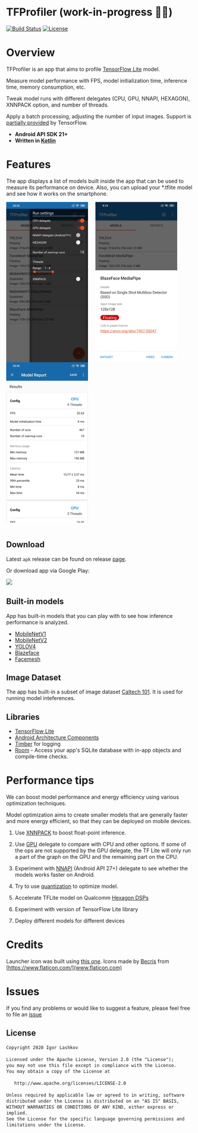 # TFProfiler (work-in-progress 👷🔧️)

[![Build Status][build-status-svg]][build-status-link]
[![License](https://img.shields.io/badge/license-Apache%202-4EB1BA.svg?style=flat-square)](https://www.apache.org/licenses/LICENSE-2.0.html)


# Overview

TFProfiler is an app that aims to profile [TensorFlow Lite](https://www.tensorflow.org/lite) model. 

Measure model performance with FPS, model initialization time,  inference time, memory consumption, etc. 

Tweak model runs with different delegates (CPU, GPU, NNAPI, HEXAGON), XNNPACK option, and number of threads. 

Apply a batch processing, adjusting the number of input images. Support is [partially provided](https://github.com/tensorflow/tensorflow/issues/37706) by TensorFlow.

- **Android API SDK 21+**
- **Written in [Kotlin](https://kotlinlang.org)**


# Features

The app displays a list of models built inside the app that can be used to measure its performance on device. Also, you can upload your *.tflite model and see how it works on the smartphone.

<div>
  <img align="center" src="img/screenshot_config_options.jpg" alt="Configure delegate options" width="220"> &nbsp;&nbsp;&nbsp;
   <img align="center" src="img/screenshot_run_model.jpg" alt="Run model" width="220"> &nbsp;&nbsp;&nbsp;
   <img align="center" src="img/screenshot_report.jpg" alt="Report" width="220">
</div>
<br/>


## Download

Latest `apk` release can be found on release [page](https://github.com/iglaweb/TFProfiler/releases).

Or download app via Google Play:

<a href="https://play.google.com/store/apps/details?id=ru.igla.tfprofiler" target="_blank">
<img src="https://play.google.com/intl/en_gb/badges/static/images/badges/en_badge_web_generic.png" width=240 />
</a>


## Built-in models

App has built-in models that you can play with to see how inference performance is analyzed.

* [MobileNetV1][tf-models]
* [MobileNetV2][tf-models]
* [YOLOV4][yolov4]
* [Blazeface][blazeface]
* [Facemesh][facemesh]

[tf-models]: https://www.tensorflow.org/lite/guide/hosted_models
[yolov4]: https://github.com/hunglc007/tensorflow-yolov4-tflite
[facemesh]: https://google.github.io/mediapipe/solutions/face_mesh.html
[blazeface]: https://google.github.io/mediapipe/solutions/face_detection.html


## Image Dataset
The app has built-in a subset of image dataset [Caltech 101](http://www.vision.caltech.edu/Image_Datasets/Caltech101/). It is used for running model inteferences.

## Libraries
* [TensorFlow Lite][tf-lite]
* [Android Architecture Components][arch]
* [Timber][timber] for logging
* [Room][room] - Access your app's SQLite database with in-app objects and compile-time checks.

[tf-lite]: https://www.tensorflow.org/lite
[arch]: https://developer.android.com/arch
[room]: https://developer.android.com/topic/libraries/architecture/room
[timber]: https://github.com/JakeWharton/timber


# Performance tips

We can boost model performance and energy efficiency using various optimization techniques.

Model optimization aims to create smaller models that are generally faster and more energy efficient, so that they can be deployed on mobile devices. 

1. Use [XNNPACK](https://blog.tensorflow.org/2020/07/accelerating-tensorflow-lite-xnnpack-integration.html) to boost float-point inference.

2. Use [GPU](https://www.tensorflow.org/lite/performance/gpu) delegate to compare with CPU and other options. If some of the ops are not supported by the GPU delegate, the TF Lite will only run a part of the graph on the GPU and the remaining part on the CPU.

3. Experiment with [NNAPI](https://www.tensorflow.org/lite/performance/nnapi) (Android API 27+) delegate to see whether the models works faster on Android.

4. Try to use [quantization](https://www.tensorflow.org/lite/performance/model_optimization#quantization) to optimize model.

5. Accelerate TFLite model on Qualcomm [Hexagon DSPs](https://blog.tensorflow.org/2019/12/accelerating-tensorflow-lite-on-qualcomm.html)

6. Experiment with version of TensorFlow Lite library

7. Deploy different models for different devices


# Credits
Launcher icon was built using [this one](https://www.flaticon.com/free-icon/neural_2103620). Icons made by [Becris](https://www.flaticon.com/authors/becris) from [https://www.flaticon.com/](www.flaticon.com)


# Issues

If you find any problems or would like to suggest a feature, please
feel free to file an [issue](https://github.com/iglaweb/TFProfiler/issues)

## License

    Copyright 2020 Igor Lashkov

    Licensed under the Apache License, Version 2.0 (the "License");
    you may not use this file except in compliance with the License.
    You may obtain a copy of the License at

       http://www.apache.org/licenses/LICENSE-2.0

    Unless required by applicable law or agreed to in writing, software
    distributed under the License is distributed on an "AS IS" BASIS,
    WITHOUT WARRANTIES OR CONDITIONS OF ANY KIND, either express or implied.
    See the License for the specific language governing permissions and
    limitations under the License.

 [build-status-svg]: https://travis-ci.org/iglaweb/TFProfiler.svg?branch=master
 [build-status-link]: https://travis-ci.org/github/iglaweb/TFProfiler
 [license-svg]: https://img.shields.io/badge/license-APACHE-lightgrey.svg
 [license-link]: https://github.com/iglaweb/TFProfiler/blob/master/LICENSE